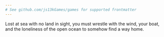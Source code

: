 ```yaml
---
# See github.com/js13kGames/games for supported frontmatter
---
```

Lost at sea with no land in sight, you must wrestle with the wind, your boat, and the loneliness of the open ocean to somehow find a way home.